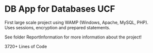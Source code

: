 # DB App for Databases UCF

First large scale project using WAMP (Windows, Apache, MySQL, PHP).
Uses sessions, encryption and prepared statements.

See folder ReportInformation for more information about the project!

3720+ Lines of Code 